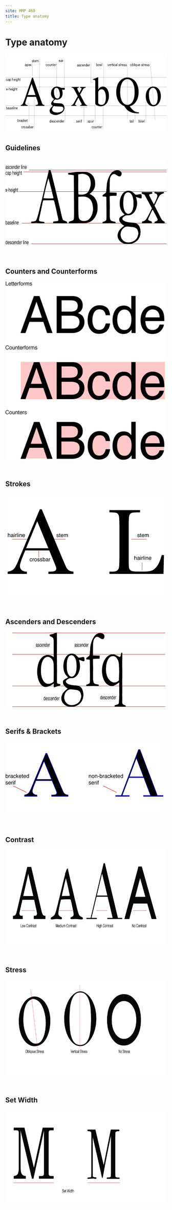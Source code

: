 ```yaml
---
site: MMP 460
title: Type anatomy
---
```

<h1>Type anatomy</h1>
<p align="center"><img src="anatomy.gif" width="617" height="249" /></p>
<h2>Guidelines</h2>
<p><img src="guidelines.gif" width="764" height="279" /></p>
<p>&nbsp;</p>

<h2>Counters and Counterforms</h2>
<p align="center"><img src="counters.gif" width="518" height="558" /></p>
<p>&nbsp;</p>

<h2>Strokes</h2>
<p align="center"><img src="strokes.gif" width="491" height="324" /></p>
<p>&nbsp;</p>

<h2>Ascenders and Descenders</h2>
<p align="center"><img src="ascenders.gif" width="796" height="236" /></p>
<p>&nbsp;</p>

<h2>Serifs &amp; Brackets</h2>
<p><img src="serif.gif" width="494" height="232" /></p>
<p>&nbsp;</p>

<h2>Contrast</h2>
<p align="center"><img src="contrast.gif" alt="contrast" width="800" height="300" /></p>
<p>&nbsp;</p>

<h2>Stress</h2>
<p><img src="stress.gif" width="800" height="300" /></p>
<p>&nbsp;</p>

<h2>Set Width</h2>
<p><img src="set-width.gif" width="800" height="300" /></p>
<p>&nbsp;</p>
<p>&nbsp;</p>

